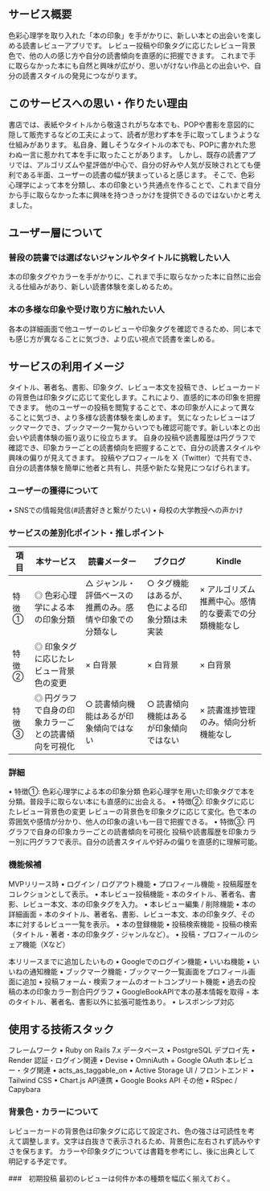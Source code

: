 ## サービス概要
色彩心理学を取り入れた「本の印象」を手がかりに、新しい本との出会いを楽しめる読書レビューアプリです。
レビュー投稿や印象タグに応じたレビュー背景色で、他の人の感じ方や自分の読書傾向を直感的に把握できます。
これまで手に取らなかった本にも自然と興味が広がり、思いがけない作品との出会いや、自分の読書スタイルの発見につながります。

## このサービスへの思い・作りたい理由
書店では、表紙やタイトルから敬遠されがちな本でも、POPや書影を意図的に隠して販売するなどの工夫によって、読者が思わず本を手に取ってしまうような仕組みがあります。
私自身、難しそうなタイトルの本でも、POPに書かれた思わぬ一言に惹かれて本を手に取ったことがあります。
しかし、既存の読書アプリでは、アルゴリズムや星評価が中心で、自分の好みや人気が反映されとても便利である半面、ユーザーの読書の幅が狭まっていると感じます。
そこで、色彩心理学によって本を分類し、本の印象という共通点を作ることで、これまで自分から手に取らなかった本に興味を持つきっかけを提供できるのではないかと考えました。

## ユーザー層について
###	普段の読書では選ばないジャンルやタイトルに挑戦したい人
本の印象タグやカラーを手がかりに、これまで手に取らなかった本に自然に出会える仕組みがあり、新しい読書体験を楽しめるため。
### 本の多様な印象や受け取り方に触れたい人  
各本の詳細画面で他ユーザーのレビューや印象タグを確認できるため、同じ本でも感じ方が異なることに気づき、より広い視点で読書を楽しめる。
	
## サービスの利用イメージ
タイトル、著者名、書影、印象タグ、レビュー本文を投稿でき、レビューカードの背景色は印象タグに応じて変化します。これにより、直感的に本の印象を把握できます。
他のユーザーの投稿を閲覧することで、本の印象が人によって異なることに気づき、より多様な読書体験を楽しめます。
気になったレビューはブックマークでき、ブックマーク一覧からいつでも確認可能です。新しい本との出会いや読書体験の振り返りに役立ちます。
自身の投稿や読書履歴は円グラフで確認でき、印象カラーごとの読書傾向を把握することで、自分の読書スタイルや興味の偏りが見えてきます。
投稿やプロフィールを X（Twitter）で共有でき、自分の読書体験を簡単に他者と共有し、共感や新たな発見につなげられます。

### ユーザーの獲得について
  • SNSでの情報発信(#読書好きと繋がりたい)
  • 母校の大学教授への声かけ

### サービスの差別化ポイント・推しポイント
| 項目       | 本サービス                                         | 読書メーター                                           | ブクログ                                           | Kindle                                         |
|------------|--------------------------------------------------|------------------------------------------------------|-------------------------------------------------|-----------------------------------------------|
| 特徴①      | ◎ 色彩心理学による本の印象分類                  | △ ジャンル・評価ベースの推薦のみ。感情や印象での分類なし | ○ タグ機能はあるが、色による印象分類は未実装 | × アルゴリズム推薦中心。感情的な要素での分類機能なし |
| 特徴②      | ◎ 印象タグに応じたレビュー背景色の変更          | × 白背景                                           | × 白背景                                        | × 白背景                                      |
| 特徴③      | ◎ 円グラフで自身の印象カラーごとの読書傾向を可視化 | ○ 読書傾向機能はあるが印象傾向ではない           | ○ 読書傾向機能はあるが印象傾向ではない        | × 読書進捗管理のみ。傾向分析機能なし           |

### 詳細
  •	特徴①: 色彩心理学による本の印象分類
色彩心理学を用いた印象タグで本を分類。普段手に取らない本にも直感的に出会える。
  •	特徴②: 印象タグに応じたレビュー背景色の変更
レビューの背景色を印象タグに応じて変化。色で本の雰囲気や感情が分かり、他人の印象の違いも一目で把握できる。
  •	特徴③: 円グラフで自身の印象カラーごとの読書傾向を可視化
投稿や読書履歴を印象カラー別に円グラフで表示。自分の読書スタイルや好みの偏りを直感的に理解可能。

### 機能候補
MVPリリース時
  •	ログイン / ログアウト機能
  •	プロフィール機能
    ◦ 投稿履歴をコレクションとして表示。
  •	本レビュー投稿機能
    ◦ 本のタイトル、著者名、書影、レビュー本文、本の印象タグを入力。
  •	本レビュー編集 / 削除機能
  •	本の詳細画面
    ◦ 本のタイトル、著者名、書影、レビュー本文、本の印象タグ、その本に対するレビュー一覧を表示。
  •	本の登録機能
  •	投稿検索機能
    ◦ 投稿の検索（タイトル・著者・本の印象タグ・ジャンルなど）。
  •	投稿・プロフィールのシェア機能（Xなど）

本リリースまでに追加したいもの
  •	Googleでのログイン機能
  •	いいね機能
  •	いいねの通知機能
  •	ブックマーク機能・ブックマーク一覧画面をプロフィール画面に追加
  •	投稿フォーム・検索フォームのオートコンプリート機能
  •	過去の投稿の本の印象カラー割合円グラフ
  •	GoogleBookAPIで本の基本情報を取得
    ◦ 本のタイトル、著者名、書影以外に拡張可能性あり。
  •	レスポンシブ対応

## 使用する技術スタック
フレームワーク
  •	Ruby on Rails 7.x
データベース
  •	PostgreSQL
デプロイ先
  •	Render
認証・ログイン関連
  •	Devise
  •	OmniAuth + Google OAuth
本レビュー・タグ関連
  •	acts_as_taggable_on
  •	Active Storage
UI / フロントエンド
  •	Tailwind CSS
  •	Chart.js
API連携
  •	Google Books API
その他
  •	RSpec / Capybara

### 背景色・カラーについて
レビューカードの背景色は印象タグに応じて設定され、色の強さは可読性を考えて調整します。文字は白抜きで表示されるため、背景色に左右されず読みやすさを保ちます。
カラーや印象タグについては書籍を参考にし、後に出典として明記する予定です。

###　初期投稿
最初のレビューは何件か本の種類を幅広く揃えておく。